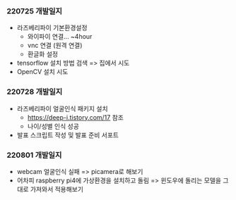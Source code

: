 ### 220725 개발일지

- 라즈베리파이 기본환경설정
  - 와이파이 연결... ~4hour
  - vnc 연결 (원격 연결)
  - 환글화 설정
- tensorflow 설치 방법 검색 => 집에서 시도
- OpenCV 설치 시도

### 220728 개발일지

- 라즈베리파이 얼굴인식 패키지 설치
  - https://deep-i.tistory.com/17 참조
  - 나이/성별 인식 성공
- 발표 스크립트 작성 및 발표 준비 서포트

### 220801 개발일지

- webcam 얼굴인식 실패 => picamera로 해보기
- 어차피 raspberry pi4에 가상환경을 설치하고 돌림 => 윈도우에 돌리는 모델을 그대로 가져와서 적용해보기

